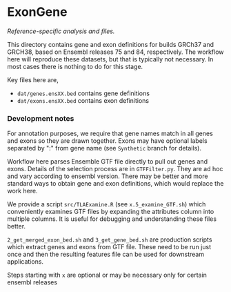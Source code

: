 # ExonGene

*Reference-specific analysis and files.*

This directory contains gene and exon definitions for builds GRCh37 and GRCH38, based on 
Ensembl releases 75 and 84, respectively.  The workflow here will reproduce these datasets,
but that is typically not necessary.  In most cases there is nothing to do for this stage.

Key files here are,

* `dat/genes.ensXX.bed` contains gene definitions
* `dat/exons.ensXX.bed` contains exon definitions

### Development notes

For annotation purposes, we require that gene names match in all genes and exons so they are drawn together.
Exons may have optional labels separated by ":" from gene name (see `Synthetic` branch for details).

Workflow here parses Ensemble GTF file directly to pull out genes and exons.  Details of the selection process
are in `GTFFilter.py`.  They are ad hoc and vary according to ensembl version.  There may be better and
more standard ways to obtain gene and exon definitions, which would replace the work here.

We provide a script `src/TLAExamine.R` (see `x.5_examine_GTF.sh`)
which conveniently examines GTF files by expanding the attributes column into
multiple columns.  It is useful for debugging and understanding these files better.

`2_get_merged_exon_bed.sh` and `3_get_gene_bed.sh` are production scripts which extract genes and exons
    from GTF file.  These need to be run just once and then the resulting features file can be used
    for downstream applications.

Steps starting with `x` are optional or may be necessary only for certain ensembl releases 
